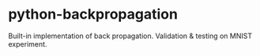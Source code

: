 # python-backpropagation
Built-in implementation of back propagation. Validation &amp; testing on MNIST experiment. 
